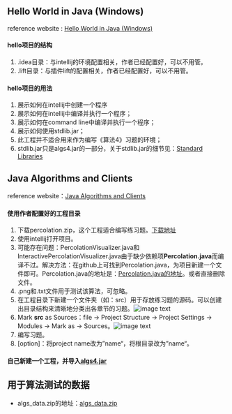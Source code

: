 ## Hello World in Java (Windows)

reference website : [Hello World in Java (Windows)](https://lift.cs.princeton.edu/java/windows/)

#### hello项目的结构
  1. .idea目录：与intellij的环境配置相关，作者已经配置好，可以不用管。
  2. .lift目录：与插件lift的配置相关，作者已经配置好，可以不用管。

#### hello项目的用法
  1. 展示如何在intellij中创建一个程序
  2. 展示如何在intellij中编译并执行一个程序；
  3. 展示如何在command line中编译并执行一个程序；
  4. 展示如何使用stdlib.jar；
  5. 此工程并不适合用来作为编写《算法4》习题的环境；
  6. stdlib.jar只是algs4.jar的一部分，关于stdlib.jar的细节见：[Standard Libraries](https://introcs.cs.princeton.edu/java/stdlib/)

## Java Algorithms and Clients

reference website：[Java Algorithms and Clients](https://algs4.cs.princeton.edu/code/)

#### 使用作者配置好的工程目录
  1. 下载percolation.zip，这个工程适合编写练习题。[下载地址](https://lift.cs.princeton.edu/java/windows/)
  2. 使用intellij打开项目。
  3. 可能存在问题：PercolationVisualizer.java和InteractivePercolationVisualizer.java由于缺少依赖项**Percolation.java**而编译不过。解决方法：在github上可找到Percolation.java，为项目新建一个文件即可。Percolation.java的地址是：[Percolation.java的地址](https://github.com/ashwinichauhan/Percolation/blob/master/Percolation.java)。或者直接删除文件。
  4. .png和.txt文件用于测试该算法，可忽略。
  5. 在工程目录下新建一个文件夹（如：src）用于存放练习题的源码。可以创建出目录结构来清晰地分类出各章节的习题。![image text](https://github.com/zhang0xf/algorithms4/blob/master/image/src.png)
  7. Mark **src** as Sources：file -> Project Structure -> Project Settings -> Modules -> Mark as -> Sources。![image text](https://github.com/zhang0xf/algorithms4/blob/master/image/mark_src.png)
  8. 编写习题。
  9. [option]：将project name改为”name“，将根目录改为”name“。

#### 自己新建一个工程，并导入[algs4.jar](https://algs4.cs.princeton.edu/code/)

## 用于算法测试的数据

* algs_data.zip的地址：[algs_data.zip](https://algs4.cs.princeton.edu/code/)

